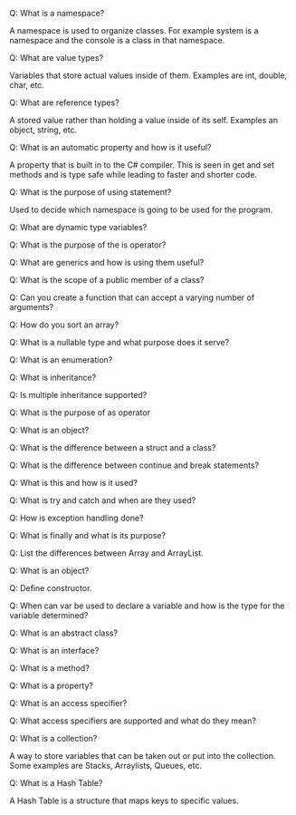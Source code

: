 Q: What is a namespace?

A namespace is used to organize classes. For example system is a namespace and the console is a class in that namespace.

Q: What are value types?

Variables that store actual values inside of them. Examples are int, double, char, etc.

Q: What are reference types?

A stored value rather than holding a value inside of its self. Examples an object, string, etc.

Q: What is an automatic property and how is it useful?

A property that is built in to the C# compiler. This is seen in get and set methods and is type safe while leading to faster and shorter code.

Q: What is the purpose of using statement?

Used to decide which namespace is going to be used for the program.

Q: What are dynamic type variables?




Q: What is the purpose of the is operator?


Q: What are generics and how is using them useful?


Q: What is the scope of a public member of a class?


Q: Can you create a function that can accept a varying number of arguments?


Q: How do you sort an array?


Q: What is a nullable type and what purpose does it serve?


Q: What is an enumeration?
 

Q: What is inheritance?


Q: Is multiple inheritance supported?


Q: What is the purpose of as operator


Q: What is an object?


Q: What is the difference between a struct and a class?


Q: What is the difference between continue and break statements?


Q: What is this and how is it used?


Q: What is try and catch and when are they used?


Q: How is exception handling done?


Q: What is finally and what is its purpose?


Q: List the differences between Array and ArrayList.


Q: What is an object?


Q: Define constructor.


Q: When can var be used to declare a variable and how is the type for the variable determined?


Q: What is an abstract class?


Q: What is an interface?


Q: What is a method?


Q: What is a property?


Q: What is an access specifier?


Q: What access specifiers are supported and what do they mean?




Q: What is a collection?

A way to store variables that can be taken out or put into the collection. Some examples are Stacks, Arraylists, Queues, etc.

Q: What is a Hash Table?

A Hash Table is a structure that maps keys to specific values.

